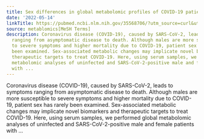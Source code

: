 ```yaml
---
title: Sex differences in global metabolomic profiles of COVID-19 patients
date: '2022-05-14'
linkTitle: https://pubmed.ncbi.nlm.nih.gov/35568706/?utm_source=curl&utm_medium=rss&utm_campaign=pubmed-2&utm_content=1Zkrxt7ktlCbHBXEV3v65xxSnkSWNsJ1A6Fq3gBniKhGfIUslK&fc=20210907212339&ff=20220518212700&v=2.17.6
source: metablomics[MeSH Terms]
description: Coronavirus disease (COVID-19), caused by SARS-CoV-2, leads to symptoms
  ranging from asymptomatic disease to death. Although males are more susceptible
  to severe symptoms and higher mortality due to COVID-19, patient sex has rarely
  been examined. Sex-associated metabolic changes may implicate novel biomarkers and
  therapeutic targets to treat COVID-19. Here, using serum samples, we performed global
  metabolomic analyses of uninfected and SARS-CoV-2-positive male and female patients
  with ...
---
```

Coronavirus disease (COVID-19), caused by SARS-CoV-2, leads to symptoms ranging from asymptomatic disease to death. Although males are more susceptible to severe symptoms and higher mortality due to COVID-19, patient sex has rarely been examined. Sex-associated metabolic changes may implicate novel biomarkers and therapeutic targets to treat COVID-19. Here, using serum samples, we performed global metabolomic analyses of uninfected and SARS-CoV-2-positive male and female patients with ...